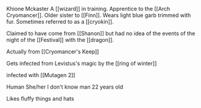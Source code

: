 Khione Mckaster
A [[wizard]] in training. Apprentice to the [[Arch Cryomancer]]. Older sister to [[Finn]]. Wears light blue garb trimmed with fur. Sometimes referred to as a [[cryokin]]. 

Claimed to have come from [[Shanon]] but had no idea of the events of the night of the [[Festival]] with the [[dragon]].

Actually from [[Cryomancer's Keep]]

Gets infected from Levistus's magic by the [[ring of winter]]

infected with [[Mutagen 2]]

Human
She/her
I don't know man
22 years old

Likes fluffy things and hats